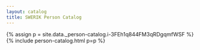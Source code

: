 ```yaml
---
layout: catalog
title: SWERIK Person Catalog
---
```

{% assign p = site.data._person-catalog.i-3FEh1q844FM3qRDgqmfWSF %}
{% include person-catalog.html p=p %}

